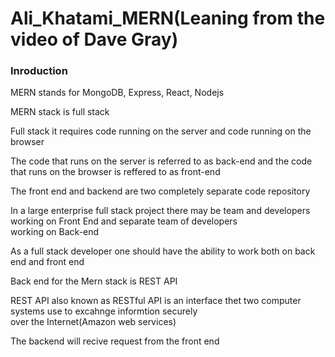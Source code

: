 # Ali_Khatami_MERN(Leaning from the video of Dave Gray)

### Inroduction

MERN stands for MongoDB, Express, React, Nodejs <br>

MERN stack is full stack <br>

Full stack it requires code running on the server and code running on the browser <br>

The code that runs on the server is referred to as back-end and the code that runs on the browser is reffered to as front-end <br>

The front end and backend are two completely separate  code repository <br>

In a large enterprise full stack project there may be team and developers working on Front End and separate team of developers <br>
working on Back-end <br>

As a full stack developer one should have the ability to work both on back end and front end <br>

Back end for the Mern stack is REST API <br>

REST API also known as RESTful API is an interface thet two computer systems use to excahnge informtion securely <br>
over the Internet(Amazon web services) <br>

The backend will recive request from the front end <br>

















